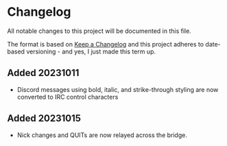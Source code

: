 # Changelog

All notable changes to this project will be documented in this file.

The format is based on [Keep a Changelog](http://keepachangelog.com/) and this
project adheres to date-based versioning - and yes, I just made this term up.

## Added 20231011

- Discord messages using bold, italic, and strike-through styling are now
  converted to IRC control characters

## Added 20231015

- Nick changes and QUITs are now relayed across the bridge.
